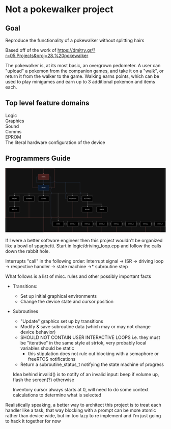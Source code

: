 # Not a pokewalker project

## Goal

Reproduce the functionality of a pokewalker without splitting hairs

Based off of the work of https://dmitry.gr/?r=05.Projects&proj=28.%20pokewalker

The pokewalker is, at its most basic,  an overgrown pedometer. A user can "upload" a pokemon from the companion games, and take it on a "walk", or return it from the walker to the game. Walking earns points, which can be used to play minigames and earn up to 3 additional pokemon and items each. 

## Top level feature domains
Logic \
Graphics \
Sound \
Comms \
EPROM \
The literal hardware configuration of the device

## Programmers Guide

![](https://github.com/jscottr557/not-a-pokewalker/blob/master/docs/Pokewalker.drawio_4.png)

If I were a better software engineer then this project wouldn't be organized like a bowl of spaghetti. Start in logic/driving_loop.cpp and follow the calls down the rabbit hole. 

Interrupts "call" in the following order:
		Interrupt signal -> ISR -> driving loop -> respective handler -> state machine ->* subroutine step

What follows is a list of misc. rules and other possibly important facts
 - Transitions:
	  - Set up initial graphical environments
	  - Change the device state and cursor position

 - Subroutines 		
	 - "Update" graphics set up by transitions 		
	 - Modify & save subroutine data (which may or may not change device behavior)
	 - SHOULD NOT CONTAIN USER INTERACTIVE LOOPS i.e. they must be "iterative" in the same style at strtok, very probably local variables should be static
		 - this stipulation does not rule out
   blocking with a semaphore or freeRTOS notifications
      - Return a subroutine_status_t notifying the state machine of progress

	Idea behind invalid() is to notify of an invalid input: beep if volume up, flash the screen(?) otherwise

	Inventory cursor always starts at 0, will need to do some context calculations to determine what is selected

Realistically speaking, a better way to architect this project is to treat each handler like a task, that way blocking with a prompt can be more atomic rather than device wide, but im too lazy to re implement and I'm just going to hack it together for now
